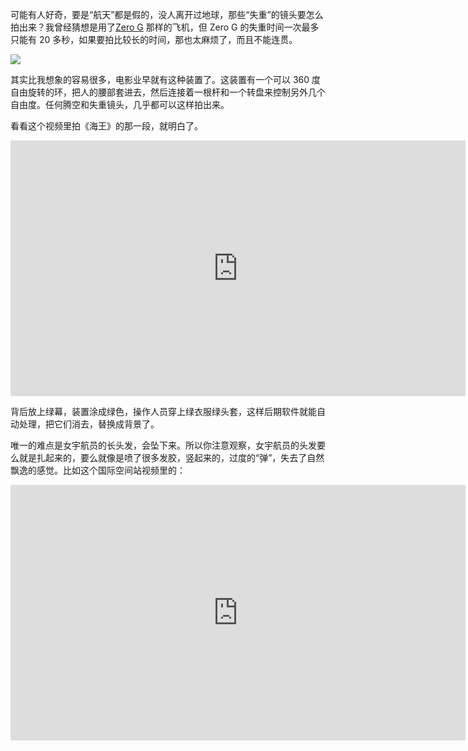 <span>可能有人好奇，要是“航天”都是假的，没人离开过地球，那些“失重”的镜头要怎么拍出来？我曾经猜想是用了</span>[Zero G](https://www.gozerog.com/) <span>那样的飞机，但 Zero G 的失重时间一次最多只能有 20 多秒，如果要拍比较长的时间，那也太麻烦了，而且不能连贯。</span>

<div class="captioned-image-container">

![](https://substackcdn.com/image/fetch/w_1456,c_limit,f_auto,q_auto:good,fl_progressive:steep/https%3A%2F%2Fbucketeer-e05bbc84-baa3-437e-9518-adb32be77984.s3.amazonaws.com%2Fpublic%2Fimages%2F4dde61ee-722a-4d65-be56-d9197393133b_1639x731.jpeg)


其实比我想象的容易很多，电影业早就有这种装置了。这装置有一个可以 360 度自由旋转的环，把人的腰部套进去，然后连接着一根杆和一个转盘来控制另外几个自由度。任何腾空和失重镜头，几乎都可以这样拍出来。

看看这个视频里拍《海王》的那一段，就明白了。

<div id="youtube2-jMC-f0AUr6s" class="youtube-wrap" data-attrs="{&quot;videoId&quot;:&quot;jMC-f0AUr6s&quot;,&quot;startTime&quot;:&quot;63&quot;,&quot;endTime&quot;:null}">

<div class="youtube-inner"><iframe src="https://www.youtube-nocookie.com/embed/jMC-f0AUr6s?start=63&amp;rel=0&amp;autoplay=0&amp;showinfo=0&amp;enablejsapi=0" frameborder="0" loading="lazy" gesture="media" allow="autoplay; fullscreen" allowautoplay="true" allowfullscreen="true" width="728" height="409"></iframe></div>


背后放上绿幕，装置涂成绿色，操作人员穿上绿衣服绿头套，这样后期软件就能自动处理，把它们消去，替换成背景了。

唯一的难点是女宇航员的长头发，会坠下来。所以你注意观察，女宇航员的头发要么就是扎起来的，要么就像是喷了很多发胶，竖起来的，过度的“弹”，失去了自然飘逸的感觉。比如这个国际空间站视频里的：

<div id="youtube2-SGP6Y0Pnhe4" class="youtube-wrap" data-attrs="{&quot;videoId&quot;:&quot;SGP6Y0Pnhe4&quot;,&quot;startTime&quot;:null,&quot;endTime&quot;:null}">

<div class="youtube-inner"><iframe src="https://www.youtube-nocookie.com/embed/SGP6Y0Pnhe4?rel=0&amp;autoplay=0&amp;showinfo=0&amp;enablejsapi=0" frameborder="0" loading="lazy" gesture="media" allow="autoplay; fullscreen" allowautoplay="true" allowfullscreen="true" width="728" height="409"></iframe></div>

